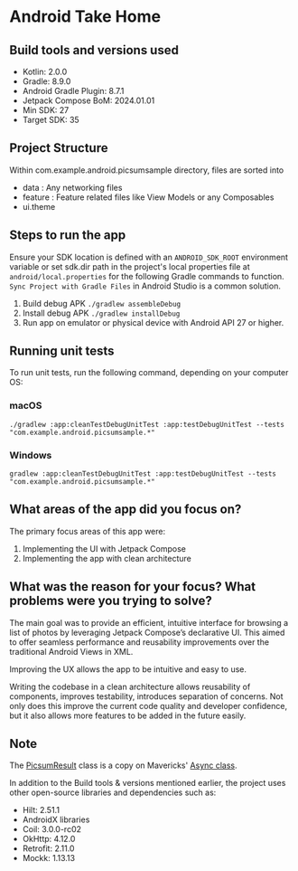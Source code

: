# Android Take Home

## Build tools and versions used
* Kotlin: 2.0.0
* Gradle: 8.9.0
* Android Gradle Plugin: 8.7.1
* Jetpack Compose BoM: 2024.01.01
* Min SDK: 27
* Target SDK: 35

## Project Structure
Within com.example.android.picsumsample directory, files are sorted into
- data : Any networking files
- feature : Feature related files like View Models or any Composables
- ui.theme

## Steps to run the app
Ensure your SDK location is defined with an `ANDROID_SDK_ROOT` environment variable or set sdk.dir path in the project's local properties file at `android/local.properties` for the following Gradle commands to function. `Sync Project with Gradle Files` in Android Studio is a common solution.

1. Build debug APK
   `
   ./gradlew assembleDebug
   `
1. Install debug APK
   `
   ./gradlew installDebug
   `
1. Run app on emulator or physical device with Android API 27 or higher.

## Running unit tests
To run unit tests, run the following command, depending on your computer OS:

### macOS

`
./gradlew :app:cleanTestDebugUnitTest :app:testDebugUnitTest --tests "com.example.android.picsumsample.*"
`

### Windows

`
gradlew :app:cleanTestDebugUnitTest :app:testDebugUnitTest --tests "com.example.android.picsumsample.*"
`

## What areas of the app did you focus on?
The primary focus areas of this app were:
1. Implementing the UI with Jetpack Compose
2. Implementing the app with clean architecture

## What was the reason for your focus? What problems were you trying to solve?
The main goal was to provide an efficient, intuitive interface for browsing a list of photos by leveraging Jetpack Compose’s declarative UI. This aimed to offer seamless performance and reusability improvements over the traditional Android Views in XML.

Improving the UX allows the app to be intuitive and easy to use.

Writing the codebase in a clean architecture allows reusability of components, improves testability, introduces separation of concerns. Not only does this improve the current code quality and developer confidence, but it also allows more features to be added in the future easily.

## Note
The [PicsumResult](https://github.com/mrchianglin/PicsumSample/blob/main/app/src/main/java/com/example/android/picsumsample/data/PicsumResult.kt) class is a copy on Mavericks' [Async class](https://airbnb.io/mavericks/#/async).

In addition to the Build tools & versions mentioned earlier, the project uses other open-source libraries and dependencies such as:
- Hilt: 2.51.1
- AndroidX libraries
- Coil: 3.0.0-rc02
- OkHttp: 4.12.0
- Retrofit: 2.11.0
- Mockk: 1.13.13
